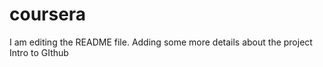 # coursera
I am editing the README file. Adding some more details about the project
Intro to GIthub

